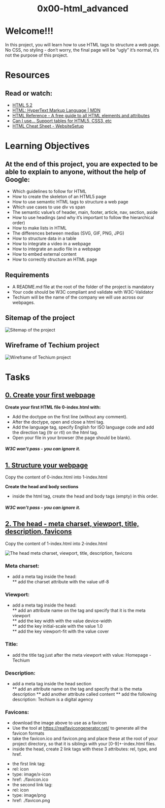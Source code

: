 <h1 align="center"> 0x00-html_advanced <h1>

# Welcome!!!

<p> In this project, you will learn how to use HTML tags to structure a web page. No CSS, no styling - don’t worry, the final page will be “ugly” it’s normal, it’s not the purpose of this project.</p>

# Resources
## Read or watch:
* [HTML 5.2](https://intranet.hbtn.io/rltoken/0qrWxRjFnohd-DMZwIakuA)
* [HTML: HyperText Markup Language | MDN](https://intranet.hbtn.io/rltoken/M-CcOLx8YG8znnc4qxSscg)
* [HTML Reference - A free guide to all HTML elements and attributes](https://intranet.hbtn.io/rltoken/5O-P-PsGJ5tXOOmKZwTNvg)
* [Can I use… Support tables for HTML5, CSS3, etc](https://intranet.hbtn.io/rltoken/qonyw8QCI9Bf8jjiib9tug)
* [HTML Cheat Sheet - WebsiteSetup](https://intranet.hbtn.io/rltoken/IL-IEL5JBB6FuDME5oZNRQ)

# Learning Objectives

## At the end of this project, you are expected to be able to explain to anyone, without the help of Google:

- Which guidelines to follow for HTML
- How to create the skeleton of an HTML5 page
- How to use semantic HTML tags to structure a web page
- Which use cases to use div vs span
- The semantic value’s of header, main, footer, article, nav, section, aside
- How to use headings (and why it’s important to follow the hierarchical order)
- How to make lists in HTML
- The differences between medias (SVG, GIF, PNG, JPG)
- How to structure data in a table
- How to integrate a video in a webpage
- How to integrate an audio file in a webpage
- How to embed external content
- How to correctly structure an HTML page

## Requirements
* A README.md file at the root of the folder of the project is mandatory
* Your code should be W3C compliant and validate with W3C-Validator
* Techium will be the name of the company we will use across our webpages.

## Sitemap of the project

<img src="img/1.png" alt="Sitemap of the project">

## Wireframe of Techium project

<img src="img/2.png" alt="Wireframe of Techium project">

# Tasks

## [0. Create your first webpage](0-index.html)


**Create your first HTML file 0-index.html with:**
- Add the doctype on the first line (without any comment).
- After the doctype, open and close a html tag.
- Add the language tag, specify English for ISO language code and add the direction tag (ltr or rtl) on the html tag.
- Open your file in your browser (the page should be blank).
###### **W3C won’t pass - you can ignore it.**

## [1. Structure your webpage](1-index.html)

Copy the content of 0-index.html into 1-index.html

**Create the head and body sections**

* inside the html tag, create the head and body tags (empty) in this order.
###### **W3C won’t pass - you can ignore it.**

## [2. The head - meta charset, viewport, title, description, favicons](2-index.html)
Copy the content of 1-index.html into 2-index.html

<img src="img/3.jpg" alt="The head meta charset, viewport, title, description, favicons">

### **Meta charset:**

* add a meta tag inside the head:  
** add the charset attribute with the value utf-8

### **Viewport:**

* add a meta tag inside the head:  
** add an attribute name on the tag and specify that it is the meta viewport  
** add the key width with the value device-width  
** add the key initial-scale with the value 1.0  
** add the key viewport-fit with the value cover  

### **Title:**

* add the title tag just after the meta viewport with value: Homepage - Techium  

###  **Description:**

* add a meta tag inside the head section  
** add an attribute name on the tag and specify that is the meta description
** add another attribute called content
** add the following description: Techium is a digital agency

### **Favicons:**

* download the image above to use as a favicon  
* Use the tool at https://realfavicongenerator.net/ to generate all the favicon formats  
* take the favicon.ico and favicon.png and place these at the root of your project directory, so that it is siblings with your [0-9]+-index.html files.  
* inside the head, create 2 link tags with these 3 attributes: rel, type, and href.  
- the first link tag:  
 - rel: icon  
 - type: image/x-icon  
 - href: ./favicon.ico  
- the second link tag:  
 - rel: icon  
 - type: image/png  
 - href: ./favicon.png  
